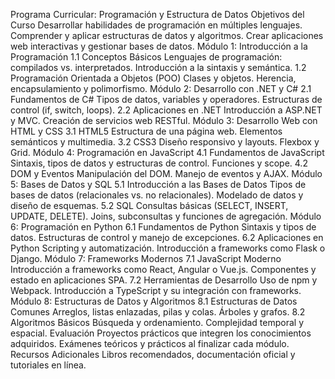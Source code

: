 Programa Curricular: Programación y Estructura de Datos
Objetivos del Curso
Desarrollar habilidades de programación en múltiples lenguajes.
Comprender y aplicar estructuras de datos y algoritmos.
Crear aplicaciones web interactivas y gestionar bases de datos.
Módulo 1: Introducción a la Programación
1.1 Conceptos Básicos
Lenguajes de programación: compilados vs. interpretados.
Introducción a la sintaxis y semántica.
1.2 Programación Orientada a Objetos (POO)
Clases y objetos.
Herencia, encapsulamiento y polimorfismo.
Módulo 2: Desarrollo con .NET y C#
2.1 Fundamentos de C#
Tipos de datos, variables y operadores.
Estructuras de control (if, switch, loops).
2.2 Aplicaciones en .NET
Introducción a ASP.NET y MVC.
Creación de servicios web RESTful.
Módulo 3: Desarrollo Web con HTML y CSS
3.1 HTML5
Estructura de una página web.
Elementos semánticos y multimedia.
3.2 CSS3
Diseño responsivo y layouts.
Flexbox y Grid.
Módulo 4: Programación en JavaScript
4.1 Fundamentos de JavaScript
Sintaxis, tipos de datos y estructuras de control.
Funciones y scope.
4.2 DOM y Eventos
Manipulación del DOM.
Manejo de eventos y AJAX.
Módulo 5: Bases de Datos y SQL
5.1 Introducción a las Bases de Datos
Tipos de bases de datos (relacionales vs. no relacionales).
Modelado de datos y diseño de esquemas.
5.2 SQL
Consultas básicas (SELECT, INSERT, UPDATE, DELETE).
Joins, subconsultas y funciones de agregación.
Módulo 6: Programación en Python
6.1 Fundamentos de Python
Sintaxis y tipos de datos.
Estructuras de control y manejo de excepciones.
6.2 Aplicaciones en Python
Scripting y automatización.
Introducción a frameworks como Flask o Django.
Módulo 7: Frameworks Modernos
7.1 JavaScript Moderno
Introducción a frameworks como React, Angular o Vue.js.
Componentes y estado en aplicaciones SPA.
7.2 Herramientas de Desarrollo
Uso de npm y Webpack.
Introducción a TypeScript y su integración con frameworks.
Módulo 8: Estructuras de Datos y Algoritmos
8.1 Estructuras de Datos Comunes
Arreglos, listas enlazadas, pilas y colas.
Árboles y grafos.
8.2 Algoritmos Básicos
Búsqueda y ordenamiento.
Complejidad temporal y espacial.
Evaluación
Proyectos prácticos que integren los conocimientos adquiridos.
Exámenes teóricos y prácticos al finalizar cada módulo.
Recursos Adicionales
Libros recomendados, documentación oficial y tutoriales en línea.